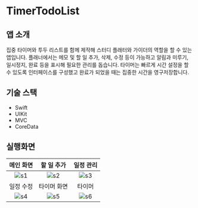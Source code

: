 # TimerTodoList

## 앱 소개
집중 타이머와 투두 리스트를 함께 제작해 스터디 플래터와 가이더의 역할을 할 수 있는 앱입니다. 플래너에서는 메모 및 할 일 추가, 삭제, 수정 등이 가능하고 알림과 미루기, 일시정지, 완료 등을 표시해 필요한 관리를 돕습니다. 타이머는 빠르게 시간 설정을 할 수 있도록 인터페이스를 구성했고 완료가 되었을 때는 집중한 시간을 영구저장합니다.

## 기술 스택 
* Swift
* UIKit
* MVC
* CoreData

## 실행화면
|메인 화면|할 일 추가|일정 관리|
|:-:|:-:|:-:|
|![s1](https://user-images.githubusercontent.com/77890228/145695699-9cd563fb-4b5d-49e7-afcb-dfea31b25308.png)|![s2](https://user-images.githubusercontent.com/77890228/145695750-2ec3bc72-bb8b-4c16-91ed-97b38e2f7914.png)|![s3](https://user-images.githubusercontent.com/77890228/145695796-6309568c-05bc-4b06-b5af-569837f75385.png)|
|일정 수정|타이머 화면|타이머|
|![s4](https://user-images.githubusercontent.com/77890228/145695863-3c574d99-3f12-49b5-86c8-9767e17baa80.png)|![s5](https://user-images.githubusercontent.com/77890228/145695900-df95e220-f83e-4960-b9c5-8f63ede404cd.png)|![s6](https://user-images.githubusercontent.com/77890228/145695893-d32cb8c1-2a8b-47f0-ab0e-49ce742df01f.png)|




